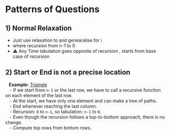 # **Patterns of Questions**
## 1) Normal Relaxation
- Just use relaxation to and genearalise for i
- where recursion from n-1 to 0
- ⚠️ Any Time tabulation goes opposite of recursion , starts from base case of recursion

## 2) Start or End is not a precise location  
&ensp; **Example:** [Triangle](https://leetcode.com/problems/triangle/description/)  
&emsp;- If we start from `n-1` or the last row, we have to call a recursive function on each element of the last row.  
&emsp;- At the start, we have only one element and can make a tree of paths.  
&emsp;- End whenever reaching the last column.  
&emsp;- Recursion: `0` to `n-1`, so tabulation: `n-1` to `0`.  
&emsp;- Even though the recursion follows a top-to-bottom approach, there is no change.  
&emsp;- Compute top rows from bottom rows.


    
